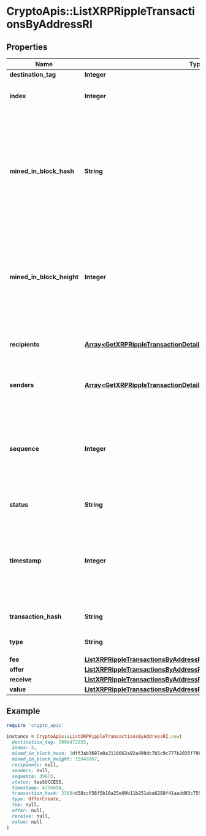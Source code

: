 # CryptoApis::ListXRPRippleTransactionsByAddressRI

## Properties

| Name | Type | Description | Notes |
| ---- | ---- | ----------- | ----- |
| **destination_tag** | **Integer** |  | [optional] |
| **index** | **Integer** | Represents the index position of the transaction in the block. |  |
| **mined_in_block_hash** | **String** | Represents the hash of the block where this transaction was mined/confirmed for first time. The hash is defined as a cryptographic digital fingerprint made by hashing the block header twice through the SHA256 algorithm. |  |
| **mined_in_block_height** | **Integer** | Represents the hight of the block where this transaction was mined/confirmed for first time. The height is defined as the number of blocks in the blockchain preceding this specific block. |  |
| **recipients** | [**Array&lt;GetXRPRippleTransactionDetailsByTransactionIDRIRecipientsInner&gt;**](GetXRPRippleTransactionDetailsByTransactionIDRIRecipientsInner.md) | Represents an object of addresses that receive the transactions. |  |
| **senders** | [**Array&lt;GetXRPRippleTransactionDetailsByTransactionIDRISendersInner&gt;**](GetXRPRippleTransactionDetailsByTransactionIDRISendersInner.md) | Represents an object of addresses that provide the funds. |  |
| **sequence** | **Integer** | Defines the transaction input&#39;s sequence as an integer, which is is used when transactions are replaced with newer versions before LockTime. |  |
| **status** | **String** | Defines the status of the transaction. |  |
| **timestamp** | **Integer** | Defines the exact date/time in Unix Timestamp when this transaction was mined, confirmed or first seen in Mempool, if it is unconfirmed. |  |
| **transaction_hash** | **String** | Represents the hash of the XRP transaction. |  |
| **type** | **String** | Specifies the type of the transaction. |  |
| **fee** | [**ListXRPRippleTransactionsByAddressRIFee**](ListXRPRippleTransactionsByAddressRIFee.md) |  |  |
| **offer** | [**ListXRPRippleTransactionsByAddressRIOffer**](ListXRPRippleTransactionsByAddressRIOffer.md) |  |  |
| **receive** | [**ListXRPRippleTransactionsByAddressRIReceive**](ListXRPRippleTransactionsByAddressRIReceive.md) |  |  |
| **value** | [**ListXRPRippleTransactionsByAddressRIValue**](ListXRPRippleTransactionsByAddressRIValue.md) |  |  |

## Example

```ruby
require 'crypto_apis'

instance = CryptoApis::ListXRPRippleTransactionsByAddressRI.new(
  destination_tag: 3999472835,
  index: 3,
  mined_in_block_hash: 3dff3ab3697a0a3116062a92a499dc7b5c9c777b2035f79bb906894972d4573d,
  mined_in_block_height: 15949067,
  recipients: null,
  senders: null,
  sequence: 39673,
  status: tesSUCCESS,
  timestamp: 4256894,
  transaction_hash: 33684d38ccf56f5b10a25e60b11b251abe6288f41aadd03c7596dced895b282a,
  type: OfferCreate,
  fee: null,
  offer: null,
  receive: null,
  value: null
)
```


